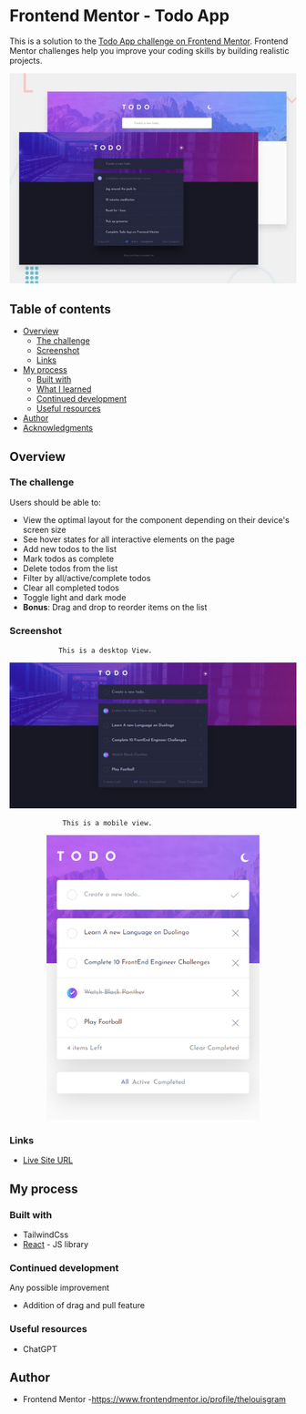 # Frontend Mentor - Todo App

This is a solution to the [Todo App challenge on Frontend Mentor](https://www.frontendmentor.io/challenges/todo-app-Su1_KokOW/hub/todo-app-AmqPxeRjL).
Frontend Mentor challenges help you improve your coding skills by building realistic projects.

<img src="https://github.com/thelouisgram/to-do-app/blob/main/to-do-app/src/assets/Challange.webp">


## Table of contents

- [Overview](#overview)
  - [The challenge](#the-challenge)
  - [Screenshot](#screenshot)
  - [Links](#links)
- [My process](#my-process)
  - [Built with](#built-with)
  - [What I learned](#what-i-learned)
  - [Continued development](#continued-development)
  - [Useful resources](#useful-resources)
- [Author](#author)
- [Acknowledgments](#acknowledgments)

## Overview

### The challenge

Users should be able to:

- View the optimal layout for the component depending on their device's screen size
- See hover states for all interactive elements on the page
- Add new todos to the list
- Mark todos as complete
- Delete todos from the list
- Filter by all/active/complete todos
- Clear all completed todos
- Toggle light and dark mode
- **Bonus**: Drag and drop to reorder items on the list
### Screenshot

                This is a desktop View.
                 
<img src="https://github.com/thelouisgram/to-do-app/blob/main/to-do-app/src/assets/to-do-app-desktop-view.png">

                 This is a mobile view.
                 
  <p align="center">
   <img src="https://github.com/thelouisgram/to-do-app/blob/main/to-do-app/src/assets/to-do-app-mobile-view.png" height="500px">
  </p>
  
### Links

- [Live Site URL](https://to-do-app-tawny-sigma.vercel.app/)

## My process

### Built with

- TailwindCss
- [React](https://reactjs.org/) - JS library


### Continued development

Any possible improvement
- Addition of drag and pull feature

### Useful resources

- ChatGPT

## Author
- Frontend Mentor -https://www.frontendmentor.io/profile/thelouisgram
